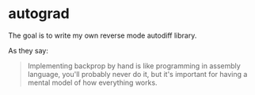 # autograd
The goal is to write my own reverse mode autodiff library.

As they say:

> Implementing backprop by hand is like programming in assembly language,
> you'll probably never do it, but it's important for having a mental model
> of how everything works.
